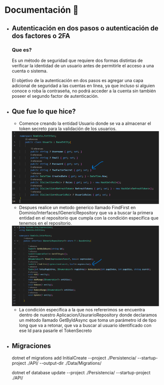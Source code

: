 # Documentación 📄

- ## Autenticación en dos pasos o autenticación de dos factores o 2FA
    ### Que es?
    Es un método de seguridad que requiere dos formas distintas de verificar la identidad de un usuario antes de permitirle el acceso a una cuenta o sistema.

    El objetivo de la autenticación en dos pasos es agregar una capa adicional de seguridad a las cuentas en línea, ya que incluso si alguien conoce o roba la contraseña, no podrá acceder a la cuenta sin también poseer el segundo factor de autenticación.

- ## Que fue lo que hice?
    - Comence creando la entidad Usuario donde se va a almacenar el token secreto para la validación de los usuarios.
    
    <img src="Img/1.png" alt="EntidadUsuario" style="width: 1000px;">

    - Despues realice un metodo generico llamado FindFirst en Dominio/Interfaces/IGenericRepository que va a buscar la primera entidad en el repositorio que cumpla con la condición específica que tenemos en el repositorio.

    <img src="Img/2.png" alt="EntidadUsuario" style="width: 1000px;">

    - La condición específica a la que nos refererimos se encuentra dentro de nuestro Aplicacion/UsurarioRepository donde declaramos un método llamado GetByIdAsync que toma un parámetro id de tipo long que va a retonar, que va a buscar al usuario identificado con ese Id para pasarle el TokenSecreto 

- ## Migraciones
    dotnet ef migrations add InitialCreate --project ./Persistencia/ --startup-project ./API/ --output-dir ./Data/Migrations/

    dotnet ef database update --project ./Persistencia/ --startup-project ./API/  
